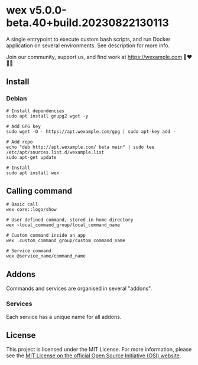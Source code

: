 # wex v5.0.0-beta.40+build.20230822130113

A single entrypoint to execute custom bash scripts, and run Docker application on several environments. See description for more info.

Join our community, support us, and find work at https://wexample.com 🤝❤️👨‍💻

## Install

### Debian
    # Install dependencies
    sudo apt install gnupg2 wget -y
    
    # Add GPG key
    sudo wget -O - https://apt.wexample.com/gpg | sudo apt-key add -
    
    # Add repo
    echo "deb http://apt.wexample.com/ beta main" | sudo tee /etc/apt/sources.list.d/wexample.list
    sudo apt-get update
    
    # Install
    sudo apt install wex

## Calling command
    
    # Basic call
    wex core::logo/show

    # User defined command, stored in home directory
    wex ~local_command_group/local_command_name

    # Custom command inside an app
    wex .custom_command_group/custom_command_name

    # Service command
    wex @service_name/command_name

## Addons

Commands and services are organised in several "addons".

### Services

Each service has a unique name for all addons.

## License

This project is licensed under the MIT License. For more information, please see the [MIT License on the official Open Source Initiative (OSI) website](https://opensource.org/licenses/MIT).

